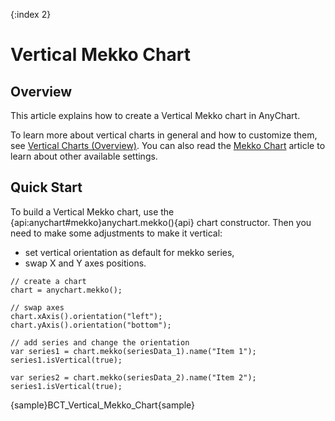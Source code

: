 {:index 2}
# Vertical Mekko Chart

## Overview

This article explains how to create a Vertical Mekko chart in AnyChart.

To learn more about vertical charts in general and how to customize them, see [Vertical Charts (Overview)](Overview). You can also read the [Mekko Chart](../Marimekko_Chart/Mekko_Chart) article to learn about other available settings.

## Quick Start

To build a Vertical Mekko chart, use the {api:anychart#mekko}anychart.mekko(){api} chart constructor. Then you need to make some adjustments to make it vertical:
- set vertical orientation as default for mekko series,
- swap X and Y axes positions.

```
// create a chart
chart = anychart.mekko();

// swap axes
chart.xAxis().orientation("left");
chart.yAxis().orientation("bottom");    

// add series and change the orientation
var series1 = chart.mekko(seriesData_1).name("Item 1");
series1.isVertical(true);

var series2 = chart.mekko(seriesData_2).name("Item 2");
series1.isVertical(true);
```

{sample}BCT\_Vertical\_Mekko\_Chart{sample}